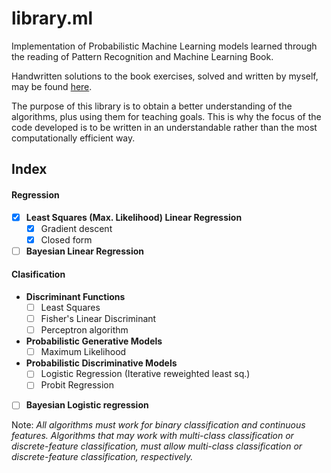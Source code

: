 # library.ml

Implementation of Probabilistic Machine Learning models learned through the reading of Pattern Recognition and Machine Learning Book.

Handwritten solutions to the book exercises, solved and written by myself, may be found [here](https://www.dropbox.com/sh/mb25knsxraz2j4k/AAB531Meqem09mncNW6TGKkQa?dl=0).

The purpose of this library is to obtain a better understanding of the algorithms, plus using them for 
teaching goals. This is why the focus of the code developed is to be written in an understandable rather than the most computationally efficient way. 


## Index

#### Regression
- [x] **Least Squares (Max. Likelihood) Linear Regression**
  - [x] Gradient descent
  - [x] Closed form
- [ ] **Bayesian Linear Regression**

#### Clasification
- **Discriminant Functions**
  - [ ] Least Squares
  - [ ] Fisher's Linear Discriminant
  - [ ] Perceptron algorithm
- **Probabilistic Generative Models**
  - [ ] Maximum Likelihood
- **Probabilistic Discriminative Models**
  - [ ] Logistic Regression (Iterative reweighted least sq.)
  - [ ] Probit Regression
- [ ] **Bayesian Logistic regression**

Note: _All algorithms must work for binary classification and continuous features. Algorithms that may work with multi-class classification or discrete-feature classification, must allow multi-class classification or discrete-feature classification, respectively._
